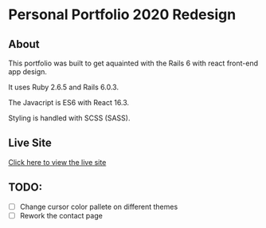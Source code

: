 # Personal Portfolio 2020 Redesign

## About

This portfolio was built to get aquainted with the Rails 6 with react front-end app design.

It uses Ruby 2.6.5 and Rails 6.0.3.

The Javacript is ES6 with React 16.3.

Styling is handled with SCSS (SASS).

## Live Site

[Click here to view the live site](https://www.zach19.com "Personal Website")

## TODO:
	
- [ ] Change cursor color pallete on different themes
- [ ] Rework the contact page
